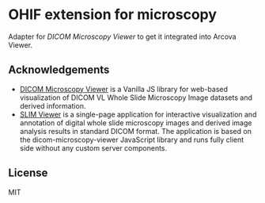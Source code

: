 # OHIF extension for microscopy
Adapter for *DICOM Microscopy Viewer* to get it integrated into Arcova Viewer.

## Acknowledgements

- [DICOM Microscopy Viewer](https://github.com/ImagingDataCommons/dicom-microscopy-viewer) is a Vanilla JS library for web-based visualization of DICOM VL Whole Slide Microscopy Image datasets and derived information.
- [SLIM Viewer](https://github.com/imagingdatacommons/slim) is a single-page application for interactive visualization and annotation of digital whole slide microscopy images and derived image analysis results in standard DICOM format. The application is based on the dicom-microscopy-viewer JavaScript library and runs fully client side without any custom server components.


## License
MIT

